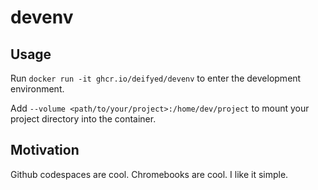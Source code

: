 # devenv

## Usage

Run `docker run -it ghcr.io/deifyed/devenv` to enter the development environment.

Add `--volume <path/to/your/project>:/home/dev/project` to mount your project directory into the container.

## Motivation

Github codespaces are cool. Chromebooks are cool. I like it simple.
